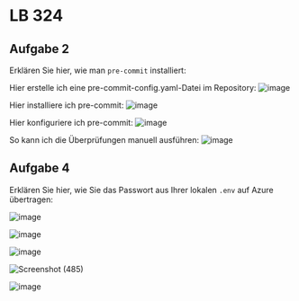 # LB 324

## Aufgabe 2
Erklären Sie hier, wie man `pre-commit` installiert:

Hier erstelle ich eine pre-commit-config.yaml-Datei im Repository:
![image](https://github.com/DonFerrari/BelluscioValentinoLB-324/assets/89085663/96d9a916-c5e8-4847-a0f2-a49b6bf59565)

Hier installiere ich pre-commit:
![image](https://github.com/DonFerrari/BelluscioValentinoLB-324/assets/89085663/071f8dd3-2923-470a-b530-27d5dbe4b203)

Hier konfiguriere ich pre-commit:
![image](https://github.com/DonFerrari/BelluscioValentinoLB-324/assets/89085663/16441fc3-108a-4c38-a2ca-a33b5d15113f)

So kann ich die Überprüfungen manuell ausführen:
![image](https://github.com/DonFerrari/BelluscioValentinoLB-324/assets/89085663/4e3bff4b-1042-4e6f-ab08-37b1204a3b21)

## Aufgabe 4
Erklären Sie hier, wie Sie das Passwort aus Ihrer lokalen `.env` auf Azure übertragen:

![image](https://github.com/DonFerrari/BelluscioValentinoLB-324/assets/89085663/0b957b98-5e44-46a5-85f7-7cd2dfa3e60b)

![image](https://github.com/DonFerrari/BelluscioValentinoLB-324/assets/89085663/3b7f38b8-4c47-4260-8ff0-3d0fbe86ac13)

![image](https://github.com/DonFerrari/BelluscioValentinoLB-324/assets/89085663/8f58e761-e87a-4c6a-95bf-b93068ec966d)

![Screenshot (485)](https://github.com/DonFerrari/BelluscioValentinoLB-324/assets/89085663/a1afc3ee-9522-4af3-91a9-3aa6a48afc00)

![image](https://github.com/DonFerrari/BelluscioValentinoLB-324/assets/89085663/c6b21e67-5e5e-4faa-bf71-4cc80e8db680)
